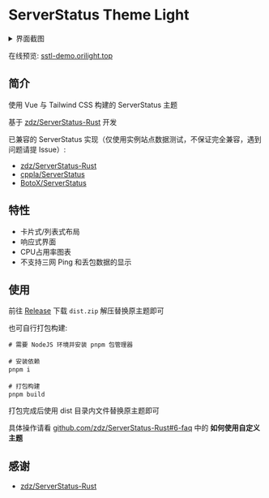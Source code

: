# ServerStatus Theme Light

<details>
<summary>界面截图</summary>

CPU 占用率图表
![screenshot 3](docs/screenshot3.png)

卡片布局
![screenshot 1](docs/screenshot1.png)

列表式布局
![screenshot 2](docs/screenshot2.png)

</details>

在线预览: [sstl-demo.orilight.top](https://sstl-demo.orilight.top/)

## 简介

使用 Vue 与 Tailwind CSS 构建的 ServerStatus 主题

基于 [zdz/ServerStatus-Rust](https://github.com/zdz/ServerStatus-Rust) 开发

已兼容的 ServerStatus 实现（仅使用实例站点数据测试，不保证完全兼容，遇到问题请提 Issue）:

- [zdz/ServerStatus-Rust](https://github.com/zdz/ServerStatus-Rust)
- [cppla/ServerStatus](https://github.com/cppla/ServerStatus)
- [BotoX/ServerStatus](https://github.com/BotoX/ServerStatus)

## 特性

- 卡片式/列表式布局
- 响应式界面
- CPU占用率图表
- 不支持三网 Ping 和丢包数据的显示

## 使用

前往 [Release](https://github.com/boji6681/ServerStatus-Theme-Light/releases) 下载 `dist.zip` 解压替换原主题即可

也可自行打包构建:

```shell
# 需要 NodeJS 环境并安装 pnpm 包管理器

# 安装依赖
pnpm i

# 打包构建
pnpm build
```

打包完成后使用 dist 目录内文件替换原主题即可

具体操作请看 [github.com/zdz/ServerStatus-Rust#6-faq](https://github.com/zdz/ServerStatus-Rust#6-faq) 中的 **如何使用自定义主题**

## 感谢

- [zdz/ServerStatus-Rust](https://github.com/zdz/ServerStatus-Rust)
